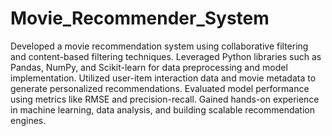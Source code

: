 # Movie_Recommender_System
Developed a movie recommendation system using collaborative filtering and content-based filtering techniques. Leveraged Python libraries such as Pandas, NumPy, and Scikit-learn for data preprocessing and model implementation. Utilized user-item interaction data and movie metadata to generate personalized recommendations. Evaluated model performance using metrics like RMSE and precision-recall. Gained hands-on experience in machine learning, data analysis, and building scalable recommendation engines.
